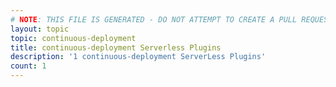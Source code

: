 ```yaml
---
# NOTE: THIS FILE IS GENERATED - DO NOT ATTEMPT TO CREATE A PULL REQUEST TO UPDATE THE DATA. 
layout: topic
topic: continuous-deployment
title: continuous-deployment Serverless Plugins
description: '1 continuous-deployment ServerLess Plugins'
count: 1
---
```

